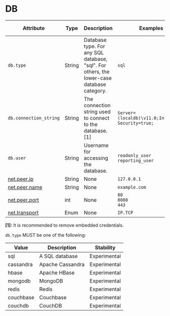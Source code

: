 # DB

<!-- semconv db(tag=connection-level,remove_constraints) -->
| Attribute  | Type | Description  | Examples  | [Requirement Level](https://opentelemetry.io/docs/specs/semconv/general/attribute-requirement-level/) | Stability |
|---|---|---|---|---|---|
| `db.type` | String | Database type. For any SQL database, "sql". For others, the lower-case database category. | `sql` | `Required` | Experimental |
| `db.connection_string` | String | The connection string used to connect to the database. [1] | `Server=(localdb)\v11.0;Integrated Security=true;` | `Recommended` | Experimental |
| `db.user` | String | Username for accessing the database. | `readonly_user`<br>`reporting_user` | `Recommended` | Experimental |
| [net.peer.ip](general.md) | String | None | `127.0.0.1` | `Recommended` | Experimental |
| [net.peer.name](general.md) | String | None | `example.com` | `Recommended` | Experimental |
| [net.peer.port](general.md) | int | None | `80`<br>`8080`<br>`443` | `Recommended` | Experimental |
| [net.transport](general.md) | Enum | None | `IP.TCP` | `Recommended` | Experimental |

**[1]:** It is recommended to remove embedded credentials.

`db.type` MUST be one of the following:

| Value  | Description | Stability |
|---|---|---|
| sql | A SQL database | Experimental |
| cassandra | Apache Cassandra | Experimental |
| hbase | Apache HBase | Experimental |
| mongodb | MongoDB | Experimental |
| redis | Redis | Experimental |
| couchbase | Couchbase | Experimental |
| couchdb | CouchDB | Experimental |

<!-- endsemconv -->

